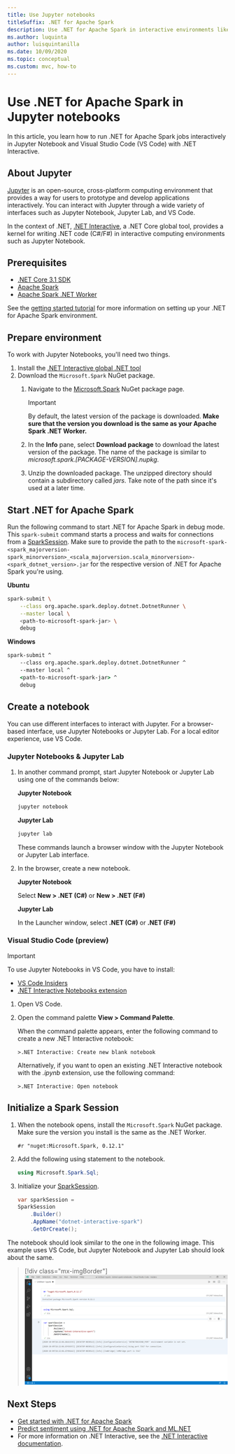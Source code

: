 ```yaml
---
title: Use Jupyter notebooks
titleSuffix: .NET for Apache Spark
description: Use .NET for Apache Spark in interactive environments like Jupyter Notebook, Jupyter Lab, or Visual Studio Code (VS Code)
ms.author: luquinta
author: luisquintanilla
ms.date: 10/09/2020
ms.topic: conceptual
ms.custom: mvc, how-to
---
```


# Use .NET for Apache Spark in Jupyter notebooks

In this article, you learn how to run .NET for Apache Spark jobs interactively in Jupyter Notebook and Visual Studio Code (VS Code) with .NET Interactive.

## About Jupyter

[Jupyter](https://jupyter.org/) is an open-source, cross-platform computing environment that provides a way for users to prototype and develop applications interactively. You can interact with Jupyter through a wide variety of interfaces such as Jupyter Notebook, Jupyter Lab, and VS Code.

In the context of .NET, [.NET Interactive](https://github.com/dotnet/interactive), a .NET Core global tool, provides a kernel for writing .NET code (C#/F#) in interactive computing environments such as Jupyter Notebook.

## Prerequisites

- [.NET Core 3.1 SDK](../../core/install/index.yml)
- [Apache Spark](https://spark.apache.org/downloads.html)
- [Apache Spark .NET Worker](https://github.com/dotnet/spark/releases)

See the [getting started tutorial](../tutorials/get-started.md) for more information on setting up your .NET for Apache Spark environment.

## Prepare environment

To work with Jupyter Notebooks, you'll need two things.

1. Install the [.NET Interactive global .NET tool](https://github.com/dotnet/interactive/blob/main/docs/NotebooksLocalExperience.md)
1. Download the `Microsoft.Spark` NuGet package.
    1. Navigate to the [Microsoft.Spark](https://www.nuget.org/packages/Microsoft.Spark/) NuGet package page.

        > [!IMPORTANT]
        > By default, the latest version of the package is downloaded. **Make sure that the version you download is the same as your Apache Spark .NET Worker.**

    1. In the **Info** pane, select **Download package** to download the latest version of the package. The name of the package is similar to  *microsoft.spark.[PACKAGE-VERSION].nupkg*.
    1. Unzip the downloaded package. The unzipped directory should contain a subdirectory called *jars*. Take note of the path since it's used at a later time.

## Start .NET for Apache Spark

Run the following command to start .NET for Apache Spark in debug mode. This `spark-submit` command starts a process and waits for connections from a [SparkSession](xref:Microsoft.Spark.Sql.SparkSession). Make sure to provide the path to the `microsoft-spark-<spark_majorversion-spark_minorversion>_<scala_majorversion.scala_minorversion>-<spark_dotnet_version>.jar` for the respective version of .NET for Apache Spark you're using.

**Ubuntu**

```bash
spark-submit \
    --class org.apache.spark.deploy.dotnet.DotnetRunner \
    --master local \
    <path-to-microsoft-spark-jar> \
    debug
```

**Windows**

```cmd
spark-submit ^
    --class org.apache.spark.deploy.dotnet.DotnetRunner ^
    --master local ^
    <path-to-microsoft-spark-jar> ^
    debug
```

## Create a notebook

You can use different interfaces to interact with Jupyter. For a browser-based interface, use Jupyter Notebooks or Jupyter Lab. For a local editor experience, use VS Code.

### Jupyter Notebooks & Jupyter Lab

1. In another command prompt, start Jupyter Notebook or Jupyter Lab using one of the commands below:

    **Jupyter Notebook**

    ```bash
    jupyter notebook
    ```

    **Jupyter Lab**

    ```bash
    jupyter lab
    ```

    These commands launch a browser window with the Jupyter Notebook or Jupyter Lab interface.

1. In the browser, create a new notebook.

    **Jupyter Notebook**

    Select **New > .NET (C#)** or **New > .NET (F#)**

    **Jupyter Lab**

    In the Launcher window, select **.NET (C#)** or **.NET (F#)**

### Visual Studio Code (preview)

> [!IMPORTANT]
> To use Jupyter Notebooks in VS Code, you have to install:
>
>- [VS Code Insiders](https://code.visualstudio.com/insiders/)
>- [.NET Interactive Notebooks extension](https://marketplace.visualstudio.com/items?itemName=ms-dotnettools.dotnet-interactive-vscode)

1. Open VS Code.
1. Open the command palette **View > Command Palette**.

    When the command palette appears, enter the following command to create a new .NET Interactive notebook:

    ```text
    >.NET Interactive: Create new blank notebook
    ```

    Alternatively, if you want to open an existing .NET Interactive notebook with the *.ipynb* extension, use the following command:

    ```text
    >.NET Interactive: Open notebook
    ```

## Initialize a Spark Session

1. When the notebook opens, install the `Microsoft.Spark` NuGet package. Make sure the version you install is the same as the .NET Worker.

    ```text
    #r "nuget:Microsoft.Spark, 0.12.1"
    ```

1. Add the following using statement to the notebook.

    ```csharp
    using Microsoft.Spark.Sql;
    ```

1. Initialize your [SparkSession](xref:Microsoft.Spark.Sql.SparkSession).

    ```csharp
    var sparkSession =
    SparkSession
        .Builder()
        .AppName("dotnet-interactive-spark")
        .GetOrCreate();
    ```

The notebook should look similar to the one in the following image. This example uses VS Code, but Jupyter Notebook and Jupyter Lab should look about the same.

> [!div class="mx-imgBorder"]
![.NET for Apache Spark Jupyter Notebook VS Code](media/dotnet-spark-jupyter-notebooks/jupyter-notebooks-dotnet-spark-vscode.png)

## Next Steps

- [Get started with .NET for Apache Spark](../tutorials/get-started.md)
- [Predict sentiment using .NET for Apache Spark and ML.NET](../tutorials/ml-sentiment-analysis.md)
- For more information on .NET Interactive, see the [.NET Interactive documentation](https://github.com/dotnet/interactive/blob/main/docs/README.md).
